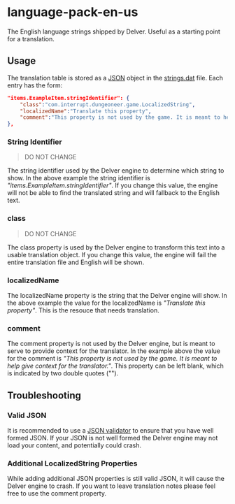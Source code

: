 # language-pack-en-us
The English language strings shipped by Delver. Useful as a starting point for a translation.

## Usage
The translation table is stored as a [JSON](http://en.wikipedia.org/wiki/JSON) object in the [strings.dat](./data/strings.dat) file. Each entry has the form:

```json
"items.ExampleItem.stringIdentifier": {
    "class":"com.interrupt.dungeoneer.game.LocalizedString",
    "localizedName":"Translate this property",
    "comment":"This property is not used by the game. It is meant to help give context for the translator."
},
```

### String Identifier
> DO NOT CHANGE  

The string identifier used by the Delver engine to determine which string to show. In the above example the string identifier is _"items.ExampleItem.stringIdentifier"_.  If you change this value, the engine will not be able to find the translated string and will fallback to the English text.

### class
> DO NOT CHANGE  

The class property is used by the Delver engine to transform this text into a usable translation object. If you change this value, the engine will fail the entire translation file and English will be shown.

### localizedName
The localizedName property is the string that the Delver engine will show. In the above example the value for the localizedName is _"Translate this property"_. This is the resouce that needs translation.

### comment
The comment property is not used by the Delver engine, but is meant to serve to provide context for the translator. In the example above the value for the comment is _"This property is not used by the game. It is meant to help give context for the translator."_. This property can be left blank, which is indicated by two double quotes ("").

## Troubleshooting
### Valid JSON
It is recommended to use a [JSON validator](http://www.google.com/#q=json+validator) to ensure that you have well formed JSON. If your JSON is not well formed the Delver engine may not load your content, and potentially could crash.

### Additional LocalizedString Properties
While adding additional JSON properties is still valid JSON, it will cause the Delver engine to crash. If you want to leave translation notes please feel free to use the comment property.
